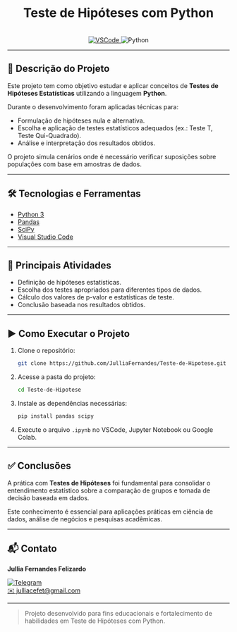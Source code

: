 
<h1 align="center"><b>Teste de Hipóteses com Python</b></h1>

<div align="center">
  <br>
  <a href="https://code.visualstudio.com/docs/?dv=linux64_deb">
    <img src="https://img.shields.io/badge/IDE-Visual%20Studio%20Code-informational" alt="VSCode">
  </a>
  <img src="https://img.shields.io/badge/Linguagem-Python-orange" alt="Python">
</div>

---

## 📌 Descrição do Projeto
Este projeto tem como objetivo estudar e aplicar conceitos de **Testes de Hipóteses Estatísticas** utilizando a linguagem **Python**.

Durante o desenvolvimento foram aplicadas técnicas para:
- Formulação de hipóteses nula e alternativa.
- Escolha e aplicação de testes estatísticos adequados (ex.: Teste T, Teste Qui-Quadrado).
- Análise e interpretação dos resultados obtidos.

O projeto simula cenários onde é necessário verificar suposições sobre populações com base em amostras de dados.

---

## 🛠️ Tecnologias e Ferramentas
- [Python 3](https://www.python.org/)
- [Pandas](https://pandas.pydata.org/)
- [SciPy](https://scipy.org/)
- [Visual Studio Code](https://code.visualstudio.com/)

---

## 🔧 Principais Atividades
- Definição de hipóteses estatísticas.
- Escolha dos testes apropriados para diferentes tipos de dados.
- Cálculo dos valores de p-valor e estatísticas de teste.
- Conclusão baseada nos resultados obtidos.

---

## ▶️ Como Executar o Projeto

1. Clone o repositório:
   ```bash
   git clone https://github.com/JulliaFernandes/Teste-de-Hipotese.git
   ```
2. Acesse a pasta do projeto:
   ```bash
   cd Teste-de-Hipotese
   ```
3. Instale as dependências necessárias:
   ```bash
   pip install pandas scipy
   ```
4. Execute o arquivo `.ipynb` no VSCode, Jupyter Notebook ou Google Colab.

---

## ✅ Conclusões
A prática com **Testes de Hipóteses** foi fundamental para consolidar o entendimento estatístico sobre a comparação de grupos e tomada de decisão baseada em dados.

Este conhecimento é essencial para aplicações práticas em ciência de dados, análise de negócios e pesquisas acadêmicas.

---

## 📬 Contato

<div>
  <p><b>Jullia Fernandes Felizardo</b></p>
  <a href="https://t.me/JulliaFernandes">
    <img src="https://img.shields.io/badge/Telegram-2CA5E0?style=for-the-badge&logo=telegram&logoColor=white" alt="Telegram">
  </a>
</div>

<a href="mailto:julliacefet@gmail.com?subject=[GitHub]%20Contato%20Teste%20de%20Hipotese">
  ✉️ julliacefet@gmail.com
</a>

---

> Projeto desenvolvido para fins educacionais e fortalecimento de habilidades em Teste de Hipóteses com Python.
